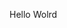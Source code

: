 Hello Wolrd


























































































































































































































































































































































































































































































































































































































































































































































































































































































































































































































































































































































































































































































































































































































































































































































































































































































































































































































































































































































































































































































































































































































































































































































































































































































































































































































































































































































































































































































































































































































































































































































































































































































































































































































































































































































































































































































































































































































































































































































































































































































































































































































































































































































